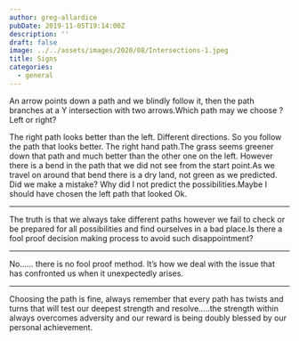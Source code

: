 ```yaml
---
author: greg-allardice
pubDate: 2019-11-05T19:14:00Z
description: ''
draft: false
image: ../../assets/images/2020/08/Intersections-1.jpeg
title: Signs
categories:
  - general
---
```


<p>An arrow points down a path and we blindly follow it, then the path branches at a Y intersection with two arrows.Which path may we choose ? Left or right?</p>

<!--more-->

<p>The right path looks better than the left. Different directions. So you follow the path that looks better. The right hand path.The grass seems greener down that path and much better than the other one on the left. However there is a bend in the path that we did not see from the start point.As we travel on around that bend there is a dry land, not green as we predicted. Did we make a mistake? Why did I not predict the possibilities.Maybe I should have chosen the left path that looked Ok.</p>

<hr class="wp-block-separator"/>

<p>The truth is that we always take different paths however we fail to check or be prepared for all possibilities and find ourselves in a bad place.Is there a fool proof decision making process to avoid such disappointment?</p>

<hr class="wp-block-separator"/>

<p>No…&#8230; there is no fool proof method. It&#8217;s how we deal with the issue that has confronted us when it unexpectedly arises.</p>

<hr class="wp-block-separator"/>

<p>Choosing the path is fine, always remember that every path has twists and turns that will test our deepest strength and resolve…..the strength within always overcomes adversity and our reward is being doubly blessed by our personal achievement.</p>
